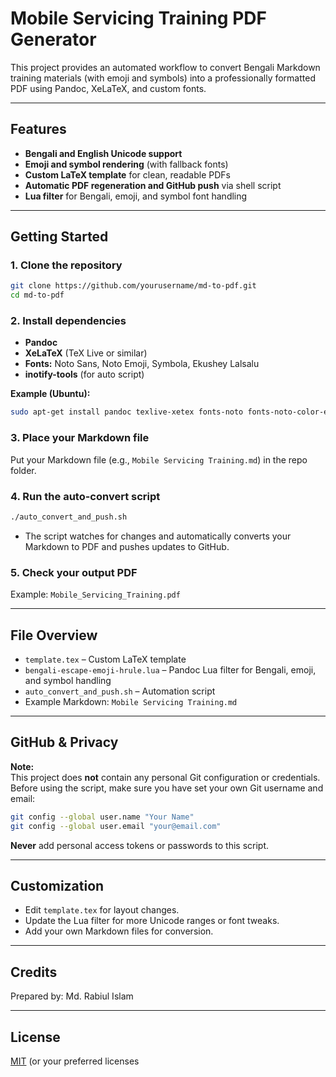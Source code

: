 # Mobile Servicing Training PDF Generator

This project provides an automated workflow to convert Bengali Markdown training materials (with emoji and symbols) into a professionally formatted PDF using Pandoc, XeLaTeX, and custom fonts.

---

## Features

- **Bengali and English Unicode support**
- **Emoji and symbol rendering** (with fallback fonts)
- **Custom LaTeX template** for clean, readable PDFs
- **Automatic PDF regeneration and GitHub push** via shell script
- **Lua filter** for Bengali, emoji, and symbol font handling

---

## Getting Started

### 1. Clone the repository

```sh
git clone https://github.com/yourusername/md-to-pdf.git
cd md-to-pdf
```

### 2. Install dependencies

- **Pandoc**
- **XeLaTeX** (TeX Live or similar)
- **Fonts:** Noto Sans, Noto Emoji, Symbola, Ekushey Lalsalu
- **inotify-tools** (for auto script)

**Example (Ubuntu):**
```sh
sudo apt-get install pandoc texlive-xetex fonts-noto fonts-noto-color-emoji fonts-symbola inotify-tools
```

### 3. Place your Markdown file

Put your Markdown file (e.g., `Mobile Servicing Training.md`) in the repo folder.

### 4. Run the auto-convert script

```sh
./auto_convert_and_push.sh
```

- The script watches for changes and automatically converts your Markdown to PDF and pushes updates to GitHub.

### 5. Check your output PDF

Example: `Mobile_Servicing_Training.pdf`

---

## File Overview

- `template.tex` – Custom LaTeX template
- `bengali-escape-emoji-hrule.lua` – Pandoc Lua filter for Bengali, emoji, and symbol handling
- `auto_convert_and_push.sh` – Automation script
- Example Markdown: `Mobile Servicing Training.md`

---

## GitHub & Privacy

**Note:**  
This project does **not** contain any personal Git configuration or credentials.  
Before using the script, make sure you have set your own Git username and email:

```sh
git config --global user.name "Your Name"
git config --global user.email "your@email.com"
```

**Never** add personal access tokens or passwords to this script.

---

## Customization

- Edit `template.tex` for layout changes.
- Update the Lua filter for more Unicode ranges or font tweaks.
- Add your own Markdown files for conversion.

---

## Credits

Prepared by: Md. Rabiul Islam

---

## License

[MIT](LICENSE) (or your preferred licenses